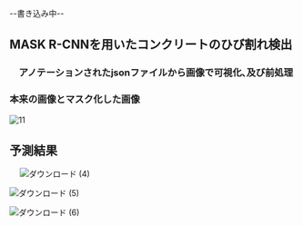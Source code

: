 --書き込み中--
## MASK R-CNNを用いたコンクリートのひび割れ検出
### 　アノテーションされたjsonファイルから画像で可視化､及び前処理
### 本来の画像とマスク化した画像
![11](https://user-images.githubusercontent.com/61785070/147964197-8647c376-b8c6-4a6a-b686-77b327744ef7.jpg)

## 予測結果
　
![ダウンロード (4)](https://user-images.githubusercontent.com/61785070/147964252-9888d331-5def-4a63-aa1a-645769a1dd46.png)

![ダウンロード (5)](https://user-images.githubusercontent.com/61785070/147964273-d472aeac-e510-4b2c-b584-13ebea38e4fd.png)

![ダウンロード (6)](https://user-images.githubusercontent.com/61785070/147964284-87f42a25-f5af-4bbc-8ed6-9bfccf9ae000.png)
